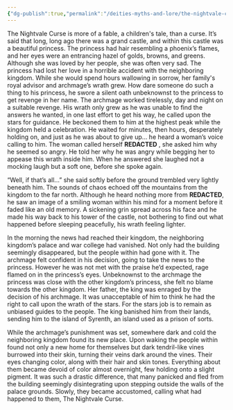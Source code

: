 ```yaml
---
{"dg-publish":true,"permalink":"/deities-myths-and-lore/the-nightvale-curse/"}
---
```



The Nightvale Curse is more of a fable, a children's tale, than a curse. It’s said that long, long ago there was a grand castle, and within this castle was a beautiful princess. The princess had hair resembling a phoenix’s flames, and her eyes were an entrancing hazel of golds, browns, and greens. Although she was loved by her people, she was often very sad. The princess had lost her love in a horrible accident with the neighboring kingdom. While she would spend hours wallowing in sorrow, her family's royal advisor and archmage’s wrath grew. How dare someone do such a thing to his princess, he swore a silent oath unbeknownst to the princess to get revenge in her name. The archmage worked tirelessly, day and night on a suitable revenge. His wrath only grew as he was unable to find the answers he wanted, in one last effort to get his way, he called upon the stars for guidance. He beckoned them to him at the highest peak while the kingdom held a celebration. He waited for minutes, then hours, desperately holding on, and just as he was about to give up… he heard a woman’s voice calling to him. The woman called herself **REDACTED** , she asked him why he seemed so angry. He told her why he was angry while begging her to appease this wrath inside him. When he answered she laughed not a mocking laugh but a soft one, before she spoke again.

“Well, if that’s all…” she said softly before the ground trembled very lightly beneath him. The sounds of chaos echoed off the mountains from the kingdom to the far north. Although he heard nothing more from **REDACTED**, he saw an image of a smiling woman within his mind for a moment before it faded like an old memory. A sickening grin spread across his face and he made his way back to his tower of the castle, not bothering to find out what happened before sleeping peacefully, his wrath feeling lighter.

In the morning the news had reached their kingdom, the neighboring kingdom’s palace and war college had vanished. Not only had the building seemingly disappeared, but the people within had gone with it. The archmage felt confident in his decision, going to take the news to the princess. However he was not met with the praise he’d expected, rage flamed on in the princess’s eyes. Unbeknownst to the archmage the princess was close with the other kingdom’s princess, she felt no blame towards the other kingdom. Her father, the king was enraged by the decision of his archmage. It was unacceptable of him to think he had the right to call upon the wrath of the stars. For the stars job is to remain as unbiased guides to the people. The king banished him from their lands, sending him to the island of Syrenth, an island used as a prison of sorts.


While the archmage’s punishment was set, somewhere dark and cold the neighboring kingdom found its new place. Upon waking the people within found not only a new home for themselves but dark tendril-like vines burrowed into their skin, turning their veins dark around the vines. Their eyes changing color, along with their hair and skin tones. Everything about them became devoid of color almost overnight, few holding onto a slight pigment. It was such a drastic difference, that many panicked and fled from the building seemingly disintegrating upon stepping outside the walls of the palace grounds. Slowly, they became accustomed, calling what had happened to them, The Nightvale Curse.

